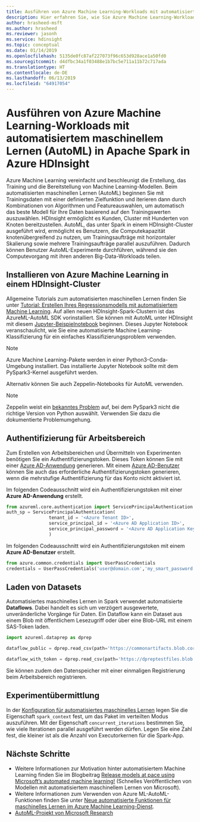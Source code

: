 ```yaml
---
title: Ausführen von Azure Machine Learning-Workloads mit automatisiertem maschinellem Lernen (AutoML) in Apache Spark in Azure HDInsight
description: Hier erfahren Sie, wie Sie Azure Machine Learning-Workloads mit automatisiertem maschinellem Lernen (AutoML) in Apache Spark in Azure HDInsight ausführen.
author: hrasheed-msft
ms.author: hrasheed
ms.reviewer: jasonh
ms.service: hdinsight
ms.topic: conceptual
ms.date: 01/14/2019
ms.openlocfilehash: 5135de0fc87af227073f96c653d928ace1a50fd0
ms.sourcegitcommit: d4dfbc34a1f03488e1b7bc5e711a11b72c717ada
ms.translationtype: HT
ms.contentlocale: de-DE
ms.lasthandoff: 06/13/2019
ms.locfileid: "64917054"
---
```

# <a name="run-azure-machine-learning-workloads-with-automated-machine-learning-automl-on-apache-spark-in-azure-hdinsight"></a>Ausführen von Azure Machine Learning-Workloads mit automatisiertem maschinellem Lernen (AutoML) in Apache Spark in Azure HDInsight

Azure Machine Learning vereinfacht und beschleunigt die Erstellung, das Training und die Bereitstellung von Machine Learning-Modellen. Beim automatisierten maschinellen Lernen (AutoML) beginnen Sie mit Trainingsdaten mit einer definierten Zielfunktion und iterieren dann durch Kombinationen von Algorithmen und Featureauswahlen, um automatisch das beste Modell für Ihre Daten basierend auf den Trainingswerten auszuwählen. HDInsight ermöglicht es Kunden, Cluster mit Hunderten von Knoten bereitzustellen. AutoML, das unter Spark in einem HDInsight-Cluster ausgeführt wird, ermöglicht es Benutzern, die Computekapazität knotenübergreifend zu nutzen, um Trainingsaufträge mit horizontaler Skalierung sowie mehrere Trainingsaufträge parallel auszuführen. Dadurch können Benutzer AutoML-Experimente durchführen, während sie den Computevorgang mit ihren anderen Big-Data-Workloads teilen.
 

## <a name="install-azure-machine-learning-on-an-hdinsight-cluster"></a>Installieren von Azure Machine Learning in einem HDInsight-Cluster

Allgemeine Tutorials zum automatisierten maschinellen Lernen finden Sie unter [Tutorial: Erstellen Ihres Regressionsmodells mit automatisiertem Machine Learning](../../machine-learning/service/tutorial-auto-train-models.md).
Auf allen neuen HDInsight-Spark-Clustern ist das AzureML-AutoML SDK vorinstalliert. Sie können mit AutoML unter HDInsight mit diesem [Jupyter-Beispielnotebook](https://github.com/Azure/MachineLearningNotebooks/tree/master/how-to-use-azureml/azure-hdi) beginnen. Dieses Jupyter Notebook veranschaulicht, wie Sie eine automatisierte Machine Learning-Klassifizierung für ein einfaches Klassifizierungsproblem verwenden.

> [!Note]
> Azure Machine Learning-Pakete werden in einer Python3-Conda-Umgebung installiert. Das installierte Jupyter Notebook sollte mit dem PySpark3-Kernel ausgeführt werden.

Alternativ können Sie auch Zeppelin-Notebooks für AutoML verwenden.

> [!Note]
> Zeppelin weist ein [bekanntes Problem](https://community.hortonworks.com/content/supportkb/207822/the-livypyspark3-interpreter-uses-python-2-instead.html) auf, bei dem PySpark3 nicht die richtige Version von Python auswählt. Verwenden Sie dazu die dokumentierte Problemumgehung.

## <a name="authentication-for-workspace"></a>Authentifizierung für Arbeitsbereich

Zum Erstellen von Arbeitsbereichen und Übermitteln von Experimenten benötigen Sie ein Authentifizierungstoken. Dieses Token können Sie mit einer [Azure AD-Anwendung](../../active-directory/develop/app-objects-and-service-principals.md) generieren. Mit einem [Azure AD-Benutzer](https://docs.microsoft.com/python/azure/python-sdk-azure-authenticate?view=azure-python) können Sie auch das erforderliche Authentifizierungstoken generieren, wenn die mehrstufige Authentifizierung für das Konto nicht aktiviert ist.  

Im folgenden Codeausschnitt wird ein Authentifizierungstoken mit einer **Azure AD-Anwendung** erstellt.

```python
from azureml.core.authentication import ServicePrincipalAuthentication
auth_sp = ServicePrincipalAuthentication(
                tenant_id = '<Azure Tenant ID>',
                service_principal_id = '<Azure AD Application ID>',
                service_principal_password = '<Azure AD Application Key>'
                )
```
Im folgenden Codeausschnitt wird ein Authentifizierungstoken mit einem **Azure AD-Benutzer** erstellt.

```python
from azure.common.credentials import UserPassCredentials
credentials = UserPassCredentials('user@domain.com','my_smart_password')
```

## <a name="loading-dataset"></a>Laden von Datasets

Automatisiertes maschinelles Lernen in Spark verwendet automatisierte **Dataflows**. Dabei handelt es sich um verzögert ausgewertete, unveränderliche Vorgänge für Daten.  Ein Dataflow kann ein Dataset aus einem Blob mit öffentlichem Lesezugriff oder über eine Blob-URL mit einem SAS-Token laden.

```python
import azureml.dataprep as dprep

dataflow_public = dprep.read_csv(path='https://commonartifacts.blob.core.windows.net/automl/UCI_Adult_train.csv')

dataflow_with_token = dprep.read_csv(path='https://dpreptestfiles.blob.core.windows.net/testfiles/read_csv_duplicate_headers.csv?st=2018-06-15T23%3A01%3A42Z&se=2019-06-16T23%3A01%3A00Z&sp=r&sv=2017-04-17&sr=b&sig=ugQQCmeC2eBamm6ynM7wnI%2BI3TTDTM6z9RPKj4a%2FU6g%3D')
```

Sie können zudem den Datenspeicher mit einer einmaligen Registrierung beim Arbeitsbereich registrieren.

## <a name="experiment-submission"></a>Experimentübermittlung

In der [Konfiguration für automatisiertes maschinelles Lernen](https://docs.microsoft.com/python/api/azureml-train-automl/azureml.train.automl.automlconfig) legen Sie die Eigenschaft `spark_context` fest, um das Paket im verteilten Modus auszuführen. Mit der Eigenschaft `concurrent_iterations` bestimmen Sie, wie viele Iterationen parallel ausgeführt werden dürfen. Legen Sie eine Zahl fest, die kleiner ist als die Anzahl von Executorkernen für die Spark-App.

## <a name="next-steps"></a>Nächste Schritte

* Weitere Informationen zur Motivation hinter automatisiertem Machine Learning finden Sie im Blogbeitrag [Release models at pace using Microsoft’s automated machine learning!](https://azure.microsoft.com/blog/release-models-at-pace-using-microsoft-s-automl/) (Schnelles Veröffentlichen von Modellen mit automatisiertem maschinellem Lernen von Microsoft).
* Weitere Informationen zum Verwenden von Azure ML-AutoML-Funktionen finden Sie unter [Neue automatisierte Funktionen für maschinelles Lernen im Azure Machine Learning-Dienst](https://azure.microsoft.com/blog/new-automated-machine-learning-capabilities-in-azure-machine-learning-service/).
* [AutoML-Projekt von Microsoft Research](https://www.microsoft.com/research/project/automl/)
